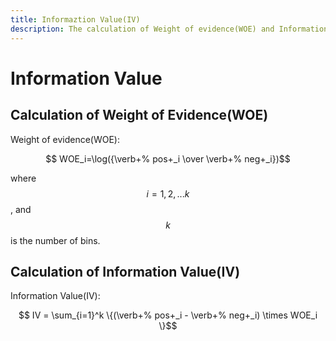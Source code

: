 ```yaml
---
title: Informaztion Value(IV)
description: The calculation of Weight of evidence(WOE) and Information Value(IV)
--- 
```


Information Value
=================

Calculation of Weight of Evidence(WOE)
--------------------------------------

Weight of evidence(WOE):

$$ WOE_i=\log({\verb+% pos+_i \over \verb+% neg+_i})$$

where $$ i=1,2, ... k$$, and $$k$$ is the number of bins.

Calculation of Information Value(IV)
------------------------------------

Information Value(IV):

$$ IV = \sum_{i=1}^k \{(\verb+% pos+_i - \verb+% neg+_i) \times WOE_i \}$$